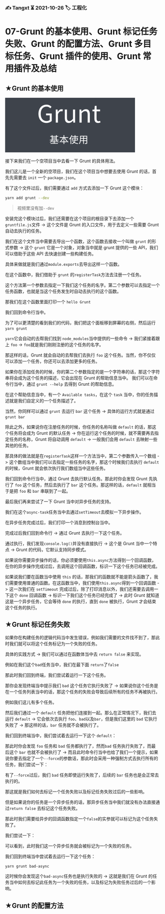 ### ✍️ Tangxt ⏳ 2021-10-26 🏷️ 工程化

# 07-Grunt 的基本使用、Grunt 标记任务失败、Grunt 的配置方法、Grunt 多目标任务、Grunt 插件的使用、Grunt 常用插件及总结

## ★Grunt 的基本使用

![基本使用](assets/img/2021-10-26-19-27-47.png)

接下来我们在一个空项目当中去看一下 Grunt 的具体用法。

我们这儿是一个全新的空项目，我们在这个项目当中想要去使用 Grunt 的话，首先先需要去 `init` 一个 `package.json`。

有了这个文件过后，我们需要通过 `add` 方式去添加一下 Grunt 这个模块：

``` bash
yarn add grunt --dev
```

> 视频里没有加`--dev`

安装完这个模块过后，我们还需要在这个项目的根目录下去添加一个`gruntfile.js`文件 -> 这个文件是 Grunt 的入口文件，用于去定义一些需要 Grunt 自动去执行的任务。

我们在这个文件当中需要去导出一个函数，这个函数去接收一个叫做 `grunt` 的形式参数 -> 这个 `grunt` 它是一个对象，对象当中就是 grunt 提供的一些 API，我们可以借助于这些 API 去快速创建一些构建任务。

具体来做就是我们通过`module.exports`去导出这样一个函数。

在这个函数中，我们借助于 `grunt` 的`registerTask`方法去注册一个任务。

这个方法第一个参数去指定一下我们这个任务的名字。第二个参数可以去指定一个任务函数，也就是当这个任务发生时自动去执行的这个函数。

那我们在这个函数里面打印一个 `hello Grunt` 

我们回到命令行当中。

为了可以更清楚的看到我们的代码，我们把这个面板移到屏幕的右侧，然后运行 `yarn grunt`

`yarn`它会自动的去帮我们找到 `node_modules`当中提供的一些命令 -> 我们紧接着跟上 `foo` -> `foo`就是我们刚刚注册的这个任务的名字。

那这样的话，Grunt 就会自动的去帮我们去执行 `foo` 这个任务。当然，你不仅仅可以添加一个任务，你还可以去添加更多的任务。

如果你在添加任务的时候，你的第二个参数指定的是一个字符串的话，那这个字符串将会成为这个任务的描述，它会出现在 Grunt 的帮助信息当中。
我们可以在命令行当中，通过 `grunt --help` 去得到 Grunt 的帮助信息。

在这个帮助信息当中，有一个 `Available tasks`，在这个 `task` 当中，你的任务描述就是我们自定义的一个任务描述了。

当然，你同样可以通过 `grunt` 去运行 `bar` 这个任务 -> 具体的运行方式就是通过 `grunt bar`

除此之外，如果说你在注册任务的时候，你任务的名称叫做 `default` 的话，那这个任务将会成为 Grunt 的默认任务 -> 你在运行这个任务的时候，就不需要再去指定任务的名称，Grunt 将自动调用 `default` -> 一般我们会用 `default` 去映射一些其他的任务。

那具体的做法就是在`registerTask`这样一个方法当中，第二个参数传入一个数组 -> 这个数组当中我们可以去指定一些任务的名字，那这个时候我们去执行 `default` 的时候，Grunt 就会依次执行我们数组当中这些任务。

我们回到命令行当中，通过 Grunt 去执行默认任务。那此时你会发现 Grunt 先执行了 `foo` 这个任务，然后去执行了 `bar` 这个任务。那这样的话，`default` 就相当于是把 `foo` 和 `bar` 串联到了一起。

最后我们再来尝试了一下 Grunt 当中对异步任务的支持。

我们在这个`async-task`任务当中去通过`setTimeout`去模拟一下异步操作。

在异步任务完成过后，我们打印一个消息到控制台当中。

完成过后我们回到命令行 -> 通过 Grunt 去执行一下这个任务。

通过执行，我们发现`console.log()`并没有直接执行 -> 这个是 Grunt 当中一个特点 -> Grunt 的代码，它默认支持同步模式。

如果说你需要异步操作的话，你必须要使用`this.async`方法得到一个回调函数，在你的异步操作完成过后，去调用这个回调函数，标识一下这个任务已经被完成。

如果说我们要在函数当中使用 `this` 的话，那我们的函数就不能是箭头函数了，我们需要使用普通的函数。在这函数当中，我们使用`this.async`得到一个回调函数 -> 这一次我们在 `setTimeout` 完成过后，除了打印消息以外，我们还需要去调用一下这个 `done` 回调函数 -> 标识一下我们这个任务已经完成了 -> 此时 Grunt 就知道这是一个异步任务，它会等待 `done` 的执行，直到 `done` 被执行，Grunt 才会结束这个任务的执行。

## ★Grunt 标记任务失败

如果你在构建任务的逻辑代码当中发生错误，例如我们需要的文件找不到了，那此时我们就可以将这个任务标记为一个失败的任务。

具体的实践方式 -> 我们可以通过在函数体当中去 `return false` 来实现。

例如在我们这个`bad`任务当中，我们在最下面 `return`了`false`

那此时我们回到终端，我们尝试着运行一下这个任务。

那你会发现终端当中提示我们 `bad` 这个任务它执行失败了 -> 如果说你这个任务是在一个任务列表当中的话，那这个任务的失败会导致后续所有的任务不再被执行。

例如我们这儿有多个任务。

然后我们通过一个 `default` 任务把他们连接到一起。那么在正常情况下，我们去运行 `default` -> 它会依次去执行 `foo`、`bad`以及`bar`，但是我们这里的 `bad` 它执行失败了 -> 那这样的话，`bar` 任务就不会被执行了。

我们回到终端当中，我们尝试着去运行一下这个 `default`：

那此时你会发现 `foo` 任务和 `bad` 任务都执行了，然而`bad` 任务执行失败了，而最后这个 `bar` 也就不会被执行了 -> 而且此时命令行当中也给了我们一个提示，如果说你要去指定了一个`--force`的参数话，那此时会采用一种强制方式去执行所有的任务，我们尝试一下：

有了`--force`过后，我们 `bad` 任务即使运行失败了，后续的 `bar` 任务也是会正常去执行的。

那这就是我们如何去标记一个任务失败以及标记任务失败过后的一些影响。

但是如果说你的任务是一个异步任务的话，那异步任务当中我们就没有办法直接通过`return false` 去标记这个任务失败。

那此时我们需要给异步的回调函数指定一个`false`的实参就可以标记为这个任务失败了。

我们尝试一下：

可以看到，此时我们这一个异步任务就会被标记为一个失败的任务。

我们回到终端当中尝试着去运行一下这个任务：

``` bash
yarn grunt bad-async
```

这时候你会发现这个`bad-async`任务也是执行失败的 -> 这就是我们在 Grunt 的任务当中如何去标记此任务为一个失败的任务，以及标记为失败任务过后的一个影响。

## ★Grunt 的配置方法
